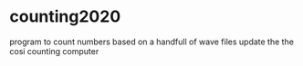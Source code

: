 # counting2020
program to count numbers based on a handfull of wave files
update the the cosi counting computer
